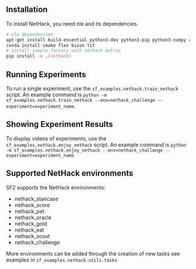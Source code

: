 ## Installation

To install NetHack, you need nle and its dependencies.

```bash
# nle dependencies
apt-get install build-essential python3-dev python3-pip python3-numpy autoconf libtool pkg-config libbz2-dev
conda install cmake flex bison lit
# install sample factory with nethack extras
pip install -e .[nethack]
```

## Running Experiments

To run a single experiment, use the `sf_examples.nethack.train_nethack` script. An example command is
`python -m sf_examples.nethack.train_nethack --env=nethack_challenge --experiment=experiment_name`.


## Showing Experiment Results

To display videos of experiments, use the `sf_examples.nethack.enjoy_nethack` script. An example command is 
`python -m sf_examples.nethack.enjoy_nethack --env=nethack_challenge --experiment=experiment_name`


## Supported NetHack environments

SF2 supports the NetHack environments:

- nethack_staircase
- nethack_score
- nethack_pet
- nethack_oracle
- nethack_gold
- nethack_eat
- nethack_scout
- nethack_challenge


More environments can be added through the creation of new tasks see examples in `sf_examples.nethack.utils.tasks`
